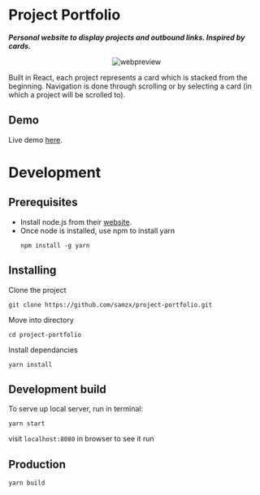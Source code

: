 # Project Portfolio

***Personal website to display projects and outbound links. Inspired by cards.***

<p align="center">
  <img src="https://res.cloudinary.com/xielabs/image/upload/v1544526601/Screen_Shot_2018-12-11_at_10.09.24_pm.png" alt="webpreview"/>
</p>

Built in React, each project represents a card which is stacked from the beginning. Navigation is done through scrolling or by selecting a card (in which a project will be scrolled to).

## Demo
Live demo [here](https://samxie.net/).

# Development

## Prerequisites

* Install node.js from their [website](https://nodejs.org/en/).
* Once node is installed, use npm to install yarn
    ```
    npm install -g yarn
    ```

## Installing

Clone the project
```
git clone https://github.com/samzx/project-portfolio.git
```

Move into directory
```
cd project-portfolio
```

Install dependancies
```
yarn install
```

## Development build

To serve up local server, run in terminal:
```
yarn start
```
visit `localhost:8080` in browser to see it run


## Production
```
yarn build
```
